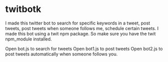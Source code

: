 # twitbotk

I made this twitter bot to search for specific keywords in a tweet, post tweets, post tweets when someone follows me, schedule certain tweets.
I made this bot using a twit npm package. So make sure you have the twit npm_module installed.

Open bot.js to search for tweets
Open bot1.js to post tweets 
Open bot2.js to post tweets automatically when someone follows you. 
